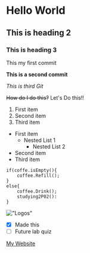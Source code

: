 # Hello World
## This is heading 2
### This is heading 3

This my first commit

**This is a second commit**

*This is third Git*

~~How do I do this?~~ Let's Do this!! 


1. First item
2. Second item
3. Third item

- First item
    - Nested List 1
        - Nested List 2
- Second item
- Third item

```
if(coffe.isEmpty(){
    coffee.Refill();
}
else{
    coffee.Drink();
    studying2P02():
}

```

!["Logos"](https://abubunamay.com/assets/front/img/heroarea_bg.jpg)

- [x] Made this
- [ ] Future lab quiz

[My Website](https://www.abubunamay.com)